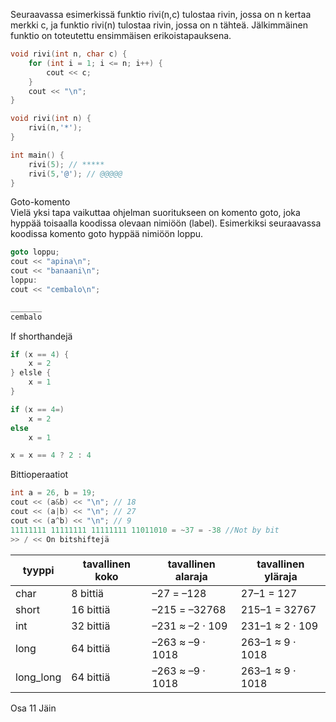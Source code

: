 Seuraavassa esimerkissä funktio rivi(n,c) tulostaa rivin, jossa on n kertaa merkki c, ja funktio rivi(n) tulostaa rivin, jossa on n tähteä. Jälkimmäinen funktio on toteutettu ensimmäisen erikoistapauksena.

```c++
void rivi(int n, char c) {
    for (int i = 1; i <= n; i++) {
        cout << c;
    }
    cout << "\n";
}

void rivi(int n) {
    rivi(n,'*');
}

int main() {
    rivi(5); // *****
    rivi(5,'@'); // @@@@@
}
```

Goto-komento \
Vielä yksi tapa vaikuttaa ohjelman suoritukseen on komento goto, joka hyppää toisaalla koodissa olevaan nimiöön (label). Esimerkiksi seuraavassa koodissa komento goto hyppää nimiöön loppu.

```c++
goto loppu;
cout << "apina\n";
cout << "banaani\n";
loppu:
cout << "cembalo\n";

_______
cembalo
```

If shorthandejä
```c++
if (x == 4) {
    x = 2
} elsle {
    x = 1
}

if (x == 4=)
    x = 2
else
    x = 1

x = x == 4 ? 2 : 4
```

Bittioperaatiot

```c++
int a = 26, b = 19;
cout << (a&b) << "\n"; // 18
cout << (a|b) << "\n"; // 27
cout << (a^b) << "\n"; // 9
11111111 11111111 11111111 11011010 = ~37 = -38 //Not by bit
>> / << On bitshiftejä
```

| tyyppi    | tavallinen koko | tavallinen alaraja | tavallinen yläraja |
|-----------|-----------------|--------------------|--------------------|
| char      | 8 bittiä        | –27 = –128         | 27–1 = 127         |
| short     | 16 bittiä       | –215 = –32768      | 215–1 = 32767      |
| int       | 32 bittiä       | –231 ≈ –2 · 109    | 231–1 ≈ 2 · 109    |
| long      | 64 bittiä       | –263 ≈ –9 · 1018   | 263–1 ≈ 9 · 1018   |
| long_long | 64 bittiä       | –263 ≈ –9 · 1018   | 263–1 ≈ 9 · 1018   |

Osa 11 Jäin